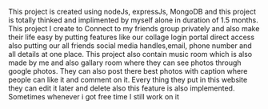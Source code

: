 This project is created using nodeJs, expressJs, MongoDB and this project is totally thinked and implimented by myself alone in duration of 1.5 months.
This project I create to Connect to my friends group privately and also make their life easy by putting features like our collage login portal direct access also putting our all friends social media handles,email, phone number and all details at one place.
This project also contain music room which is also made by me and also gallary room where they can see photos through google photos.
They can also post there best photos with caption where people can like it and comment on it.
Every thing they put in this website they can edit it later and delete also this feature is also implemented.
Sometimes whenever i got free time I still work on it

